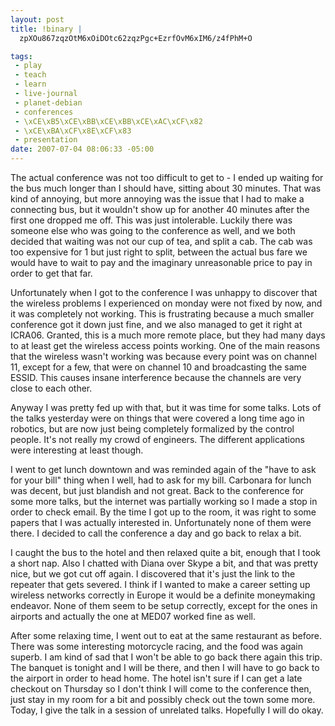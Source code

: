 ```yaml
--- 
layout: post
title: !binary |
  zpXOu867zqzOtM6xOiDOtc62zqzPgc+EzrfOvM6xIM6/z4fPhM+O

tags: 
 - play
 - teach
 - learn
 - live-journal
 - planet-debian
 - conferences
 - \xCE\xB5\xCE\xBB\xCE\xBB\xCE\xAC\xCF\x82
 - \xCE\xBA\xCF\x8E\xCF\x83
 - presentation
date: 2007-07-04 08:06:33 -05:00
---
```

The actual conference was not too difficult to get to - I ended up waiting for the bus much longer than I should have, sitting about 30 minutes.  That was kind of annoying, but more annoying was the issue that I had to make a connecting bus, but it wouldn't show up for another 40 minutes after the first one dropped me off.  This was just intolerable.  Luckily there was someone else who was going to the conference as well, and we both decided that waiting was not our cup of tea, and split a cab.  The cab was too expensive for 1 but just right to split, between the actual bus fare we would have to wait to pay and the imaginary unreasonable price to pay in order to get that far.

Unfortunately when I got to the conference I was unhappy to discover that the wireless problems I experienced on monday were not fixed by now, and it was completely not working.  This is frustrating because a much smaller conference got it down just fine, and we also managed to get it right at ICRA06.   Granted, this is a much more remote place, but they had many days to at least get the wireless access points working.  One of the main reasons that the wireless wasn't working was because every point was on channel 11, except for a few, that were on channel 10 and broadcasting the same ESSID.  This causes insane interference because the channels are very close to each other.

Anyway I was pretty fed up with that, but it was time for some talks.   Lots of the talks yesterday were on things that were covered a long time ago in robotics, but are now just being completely formalized by the control people.  It's not really my crowd of engineers.  The different applications were interesting at least though.

I went to get lunch downtown and was reminded again of the "have to ask for your bill" thing when I well, had to ask for my bill.  Carbonara for lunch was decent, but just blandish and not great.  Back to the conference for some more talks, but the internet was partially working so I made a stop in order to check email.  By the time I got up to the room, it was right to some papers that I was actually interested in.  Unfortunately none of them were there.   I decided to call the conference a day and go back to relax a bit.

I caught the bus to the hotel and then relaxed quite a bit, enough that I took a short nap.  Also I chatted with Diana over Skype a bit, and that was pretty nice, but we got cut off again.  I discovered that it's just the link to the repeater that gets severed.  I think if I wanted to make a career setting up wireless networks correctly in Europe it would be a definite moneymaking endeavor.  None of them seem to be setup correctly, except for the ones in airports and actually the one at MED07 worked fine as well.

After some relaxing time, I went out to eat at the same restaurant as before.  There was some interesting motorcycle racing, and the food was again superb.  I am kind of sad that I won't be able to go back there again this trip.  The banquet is tonight and I will be there, and then I will have to go back to the airport in order to head home.   The hotel isn't sure if I can get a late checkout on Thursday so I don't think I will come to the conference then, just stay in my room for a bit and possibly check out the town some more.   Today, I give the talk in a session of unrelated talks.  Hopefully I will do okay.
